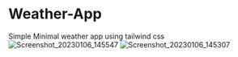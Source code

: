 # Weather-App
Simple Minimal  weather app using tailwind css
![Screenshot_20230106_145547](https://user-images.githubusercontent.com/98267696/210971619-bd901a59-97ec-4caf-9c48-f3c0426a0db1.png)
![Screenshot_20230106_145307](https://user-images.githubusercontent.com/98267696/210971314-c8624455-e1c5-46f4-9c4b-93010b54824c.png)
